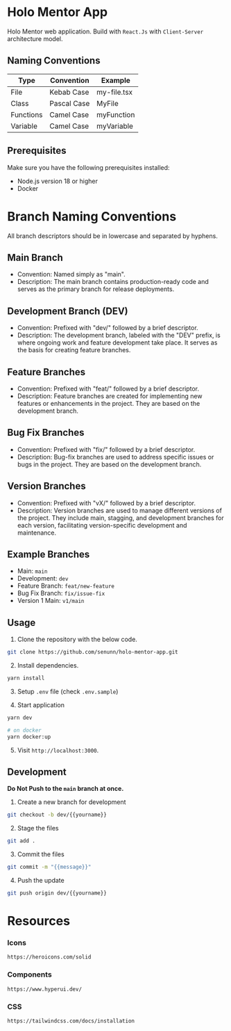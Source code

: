 # Holo Mentor App

Holo Mentor web application. Build with `React.Js` with `Client-Server` architecture model.

## Naming Conventions

| Type      | Convention  | Example     |
| --------- | ----------- | ----------- |
| File      | Kebab Case  | my-file.tsx |
| Class     | Pascal Case | MyFile      |
| Functions | Camel Case  | myFunction  |
| Variable  | Camel Case  | myVariable  |

## Prerequisites

Make sure you have the following prerequisites installed:

-   Node.js version 18 or higher
-   Docker

# Branch Naming Conventions

All branch descriptors should be in lowercase and separated by hyphens.

## Main Branch

-   Convention: Named simply as "main".
-   Description: The main branch contains production-ready code and serves as the primary branch for release deployments.

## Development Branch (DEV)

-   Convention: Prefixed with "dev/" followed by a brief descriptor.
-   Description: The development branch, labeled with the "DEV" prefix, is where ongoing work and feature development take place. It serves as the basis for creating feature branches.

## Feature Branches

-   Convention: Prefixed with "feat/" followed by a brief descriptor.
-   Description: Feature branches are created for implementing new features or enhancements in the project. They are based on the development branch.

## Bug Fix Branches

-   Convention: Prefixed with "fix/" followed by a brief descriptor.
-   Description: Bug-fix branches are used to address specific issues or bugs in the project. They are based on the development branch.

## Version Branches

-   Convention: Prefixed with "vX/" followed by a brief descriptor.
-   Description: Version branches are used to manage different versions of the project. They include main, stagging, and development branches for each version, facilitating version-specific development and maintenance.

## Example Branches

-   Main: `main`
-   Development: `dev`
-   Feature Branch: `feat/new-feature`
-   Bug Fix Branch: `fix/issue-fix`
-   Version 1 Main: `v1/main`

## Usage

1. Clone the repository with the below code.

```bash
git clone https://github.com/senunn/holo-mentor-app.git
```

2. Install dependencies.

```bash
yarn install
```

3. Setup `.env` file (check `.env.sample`)

4. Start application

```bash
yarn dev

# on docker
yarn docker:up
```

5. Visit `http://localhost:3000`.

## Development

**Do Not Push to the `main` branch at once.**

1. Create a new branch for development

```bash
git checkout -b dev/{{yourname}}
```

2. Stage the files

```bash
git add .
```

3. Commit the files

```bash
git commit -m "{{message}}"
```

4. Push the update

```bash
git push origin dev/{{yourname}}
```

# Resources

### Icons

```http
https://heroicons.com/solid
```

### Components

```http
https://www.hyperui.dev/
```

### CSS

```http
https://tailwindcss.com/docs/installation
```
